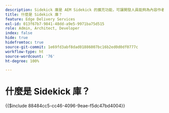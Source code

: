 ```yaml
---
description: Sidekick 庫是 AEM Sidekick 的擴充功能，可讓開發人員能夠為內容作者建立 UI 驅動的工具。此工具包含一個內建的區塊外掛程式，可以以直觀的方式向作者顯示所有區塊的列表，作者無需記住或搜尋區塊的每種變異形式。開發人員也可以為 sidekick 庫編寫自己的外掛程式。
title: 什麼是 Sidekick 庫？
feature: Edge Delivery Services
exl-id: 013f67b7-9841-48dd-a9e5-9971ba75d515
role: Admin, Architect, Developer
index: false
hide: true
hidefromtoc: true
source-git-commit: 1e69fd3abf8dad01886007bc16b2ed0d0df0777c
workflow-type: ht
source-wordcount: '76'
ht-degree: 100%

---
```


# 什麼是 Sidekick 庫？

{{$include 88484cc5-cc46-4096-9eae-f5dc47bd4004}}
